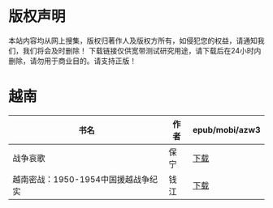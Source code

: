 # 版权声明

本站内容均从网上搜集，版权归著作人及版权方所有，如侵犯您的权益，请通知我们，我们将会及时删除！ 下载链接仅供宽带测试研究用途，请下载后在24小时内删除，请勿用于商业目的。请支持正版！

# 越南

| 书名 | 作者 | epub/mobi/azw3 |
| --- | --- | --- |
| 战争哀歌 | 保宁 | [下载](https://url89.ctfile.com/f/31084289-1357052341-f29a44?p=8866) |
| 越南密战：1950-1954中国援越战争纪实 | 钱江 | [下载](https://url89.ctfile.com/f/31084289-1357008241-5ab58c?p=8866) |
